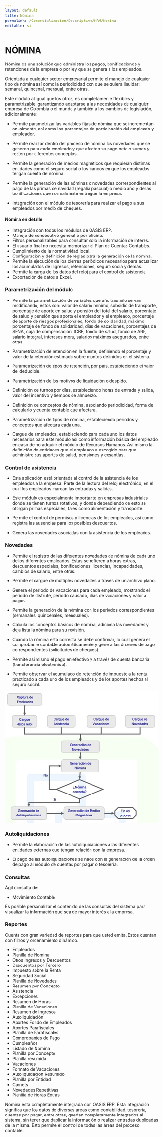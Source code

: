 ```yaml
---
layout: default
title: Nómina
permalink: /Comercializacion/Descriptivo/HRM/Nomina
editable: si
---
```


# NÓMINA

Nómina es una solución que administra los pagos, bonificaciones y retenciones de la empresa o por ley que se genera a los empleados.  

Orientada a cualquier sector empresarial permite el manejo de cualquier tipo de nómina así como la periodicidad con que se quiera liquidar: semanal, quincenal, mensual, entre otras.  

Este módulo al igual que los otros, es completamente flexibles y parametrizable, garantizando adaptarse a las necesidades de cualquier empresa de Colombia o el mundo y también a los cambios de legislación, adicionalmente:  

* Permite parametrizar las variables fijas de nómina que se incrementan anualmente, así como los porcentajes de participación del empleado y empleador.  

* Permite realizar dentro del proceso de nómina las novedades que se generen para cada empleado y que afecten su pago neto o sumen y resten por diferentes conceptos.  

* Permite la generación de medios magnéticos que requieran distintas entidades como el seguro social o los bancos en que los empleados tengan cuenta de nómina.  

* Permite la generación de las nóminas o novedades correspondientes al pago de las primas de navidad (regalía pascual) o medio año y de las bonificaciones que normalmente entregue la empresa.  

* Integración con el módulo de tesorería para realizar el pago a sus empleados por medio de cheques.  

#### Nómina en detalle

* Integración con todos los módulos de OASIS ERP.  
* Manejo de consecutivo general o por oficina.  
* Filtros personalizables para consultar solo la información de interés.  
* El usuario final no necesita memorizar el Plan de Cuentas Contables.  
* Cumplimiento de la normatividad local.  
* Configuración y definición de reglas para la generación de la nómina.  
* Permite la ejecución de los cierres periódicos necesarios para actualizar los acumulados de ingresos, retenciones, seguro socia y demás.  
* Permite la carga de los datos del reloj para el control de asistencia.  
* Exportación de datos a Excel.  

### Parametrización del módulo

* Permite la parametrización de variables que año tras año se van modificando, estos son: valor de salario mínimo, subsidio de transporte, porcentaje de aporte en salud y pensión del total del salario, porcentaje de salud y pensión que aporta el empleador y el empleado, porcentaje de aporte de riesgos profesionales, fondo de solidaridad, máximo porcentaje de fondo de solidaridad, días de vacaciones, porcentajes de SENA, caja de compensación, ICBF, fondo de salud, fondo de ARP, salario integral, intereses mora, salarios máximos asegurados, entre otras.  

* Parametrización de retención en la fuente, definiendo el porcentaje y valor de la retención estimado sobre montos definidos en el sistema.  

* Parametrización de tipos de retención, por país, estableciendo el valor del deducible.  

* Parametrización de los motivos de liquidación o despido.  

* Definición de turnos por días, estableciendo horas de entrada y salida, valor del incentivo y tiempos de almuerzo.  

* Definición de conceptos de nómina, asociando periodicidad, forma de calcularlo y cuenta contable que afectara.  

* Parametrización de tipos de nómina, estableciendo periodos y conceptos que afectara cada una.  

* Cargue de empleados, estableciendo para cada uno los datos necesarios para este módulo así como información básica del empleado en caso de no adquirir el módulo de Recursos Humanos. Así mismo la definición de entidades que el empleado a escogido para que administre sus aportes de salud, pensiones y cesantías.  

### Control de asistencia

* Esta aplicación está orientada al control de la asistencia de los empleados a la empresa. Parte de la lectura del reloj electrónico, en el cual los empleados marcan las entradas y salidas.  

* Este módulo es especialmente importante en empresas industriales donde se tienen turnos rotativos, y donde dependiendo de esto se otorgan primas especiales, tales como alimentación y transporte.  

* Permite el control de permisos y licencias de los empleados, así como registra las ausencias para los posibles descuentos.  

* Genera las novedades asociadas con la asistencia de los empleados.  

### Novedades

* Permite el registro de las diferentes novedades de nómina de cada uno de los diferentes empleados. Estas se refieren a horas extras, descuentos especiales, bonificaciones, licencias, incapacidades, cambios de salario, entre otras.  

* Permite el cargue de múltiples novedades a través de un archivo plano.  

* Genera el periodo de vacaciones para cada empleado, mostrando el periodo de disfrute, periodo causado, días de vacaciones y valor a pagar.  

* Permite la generación de la nómina con los periodos correspondientes (semanales, quincenales, mensuales).  

* Calcula los conceptos básicos de nómina, adiciona las novedades y deja lista la nómina para su revisión.  

* Cuando la nómina está correcta se debe confirmar, lo cual genera el comprobante contable automáticamente y genera las órdenes de pago correspondientes (solicitudes de cheques).  

* Permite así mismo el pago en efectivo y a través de cuenta bancaria (transferencia electrónica).  

* Permite observar el acumulado de retención de impuesto a la renta practicado a cada uno de los empleados y de los aportes hechos al seguro social.  

![](nomina.jpg)


### Autoliquidaciones

* Permite la elaboración de las autoliquidaciones a las diferentes entidades externas que tengan relación con la empresa.  

* El pago de las autoliquidaciones se hace con la generación de la orden de pago al módulo de cuentas por pagar o tesorería.  

### Consultas

Ágil consulta de:  

* Movimiento Contable

Es posible personalizar el contenido de las consultas del sistema para visualizar la información que sea de mayor interés a la empresa.  

### Reportes

Cuenta con gran variedad de reportes para que usted emita. Estos cuentan con filtros y ordenamiento dinámico.  

* Empleados
* Planilla de Nomina
* Otros Ingresos y Descuentos
* Descuentos por Tercero
* Impuesto sobre la Renta
* Seguridad Social
* Planilla de Novedades
* Resumen por Concepto
* Asistencia
* Excepciones
* Resumen de Horas
* Planilla de Vacaciones
* Resumen de Ingresos
* Autoliquidación
* Aportes Fondo de Empleados
* Aportes Parafiscales
* Planilla de Parafiscales
* Comprobantes de Pago
* Cumpleaños
* Listado de Nomina
* Planilla por Concepto
* Planilla resumida
* Vacaciones
* Formato de Vacaciones
* Autoliquidación Resumido
* Planilla por Entidad
* Carnets
* Novedades Repetitivas
* Planilla de Horas Extras

Nomina esta completamente integrada con OASIS ERP. Esta integración significa que los datos de diversas áreas como contabilidad, tesorería, cuentas por pagar, entre otras, quedan completamente integrados al sistema, sin tener que duplicar la información o realizar entradas duplicadas de la misma.  Esto permite el control de todas las áreas del proceso contable.  


